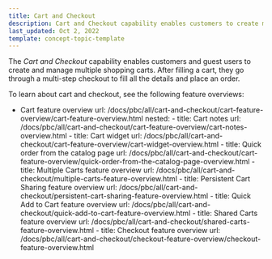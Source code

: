```yaml
---
title: Cart and Checkout
description: Cart and Checkout capability enables customers to create multiple carts and check out with ease.
last_updated: Oct 2, 2022
template: concept-topic-template
---
```


The *Cart and Checkout* capability enables customers and guest users to create and manage multiple shopping carts. After filling a cart, they go through a multi-step checkout to fill all the details and place an order.

To learn about cart and checkout, see the following feature overviews:

* Cart feature overview            url: /docs/pbc/all/cart-and-checkout/cart-feature-overview/cart-feature-overview.html
            nested:
              - title: Cart notes
                url: /docs/pbc/all/cart-and-checkout/cart-feature-overview/cart-notes-overview.html
              - title: Cart widget
                url: /docs/pbc/all/cart-and-checkout/cart-feature-overview/cart-widget-overview.html
              - title: Quick order from the catalog page
                url: /docs/pbc/all/cart-and-checkout/cart-feature-overview/quick-order-from-the-catalog-page-overview.html
          - title: Multiple Carts feature overview
            url: /docs/pbc/all/cart-and-checkout/multiple-carts-feature-overview.html
          - title: Persistent Cart Sharing feature overview
            url: /docs/pbc/all/cart-and-checkout/persistent-cart-sharing-feature-overview.html
          - title: Quick Add to Cart feature overview
            url: /docs/pbc/all/cart-and-checkout/quick-add-to-cart-feature-overview.html
          - title: Shared Carts feature overview
            url: /docs/pbc/all/cart-and-checkout/shared-carts-feature-overview.html
          - title: Checkout feature overview
            url: /docs/pbc/all/cart-and-checkout/checkout-feature-overview/checkout-feature-overview.html
